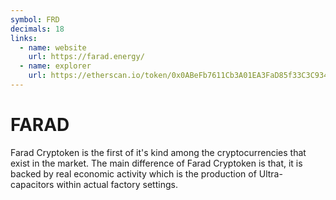 ```yaml
---
symbol: FRD
decimals: 18
links:
  - name: website
    url: https://farad.energy/
  - name: explorer
    url: https://etherscan.io/token/0x0ABeFb7611Cb3A01EA3FaD85f33C3C934F8e2cF4
---
```


# FARAD

Farad Cryptoken is the first of it's kind among the cryptocurrencies that exist in the market. The main difference of Farad Cryptoken is that, it is backed by real economic activity which is the production of Ultra-capacitors within actual factory settings.
